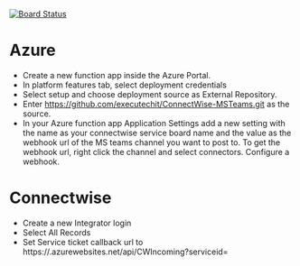 [![Board Status](https://dev.azure.com/executech/d9801214-ce08-4062-b742-24ee756e36f2/664aae17-a5c0-477e-b4ef-8d011773dadf/_apis/work/boardbadge/fb0b109c-ada9-4bc4-9304-2b8da2212236)](https://dev.azure.com/executech/d9801214-ce08-4062-b742-24ee756e36f2/_boards/board/t/664aae17-a5c0-477e-b4ef-8d011773dadf/Microsoft.RequirementCategory)
# Azure

- Create a new function app inside the Azure Portal.
- In platform features tab, select deployment credentials
- Select setup and choose deployment source as External Repository.
- Enter https://github.com/executechit/ConnectWise-MSTeams.git as the source.
- In your Azure function app Application Settings add a new setting with the name as your connectwise service board name and the value as the webhook url of the MS teams channel you want to post to. To get the webhook url, right click the channel and select connectors. Configure a webhook.



# Connectwise

- Create a new Integrator login
- Select All Records
- Set Service ticket callback url to https://<functionappname>.azurewebsites.net/api/CWIncoming?serviceid=
